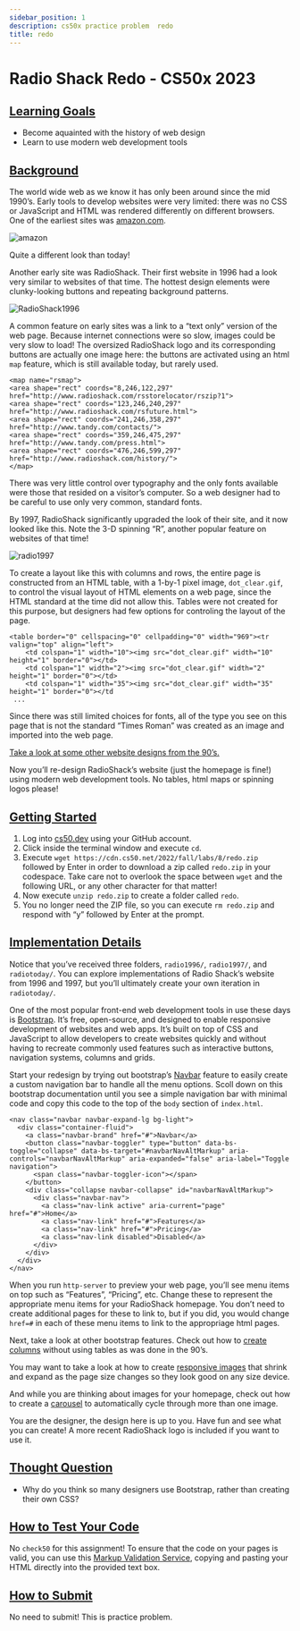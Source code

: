 ```yaml
---
sidebar_position: 1
description: cs50x practice problem  redo
title: redo
---
```


# Radio Shack Redo - CS50x 2023

## [Learning Goals](#learning-goals)

-   Become aquainted with the history of web design
-   Learn to use modern web development tools

## [Background](#background)

The world wide web as we know it has only been around since the mid 1990’s. Early tools to develop websites were very limited: there was no CSS or JavaScript and HTML was rendered differently on different browsers. One of the earliest sites was [amazon.com](https://amazon.com/).

![amazon](/img/cs50/amazon.png )

Quite a different look than today!

Another early site was RadioShack. Their first website in 1996 had a look very similar to websites of that time. The hottest design elements were clunky-looking buttons and repeating background patterns.

![RadioShack1996](/img/cs50/radio1996.png )

A common feature on early sites was a link to a “text only” version of the web page. Because internet connections were so slow, images could be very slow to load! The oversized RadioShack logo and its corresponding buttons are actually one image here: the buttons are activated using an html `map` feature, which is still available today, but rarely used.

```
<map name="rsmap">
<area shape="rect" coords="8,246,122,297" href="http://www.radioshack.com/rsstorelocator/rszip?1">
<area shape="rect" coords="123,246,240,297" href="http://www.radioshack.com/rsfuture.html">
<area shape="rect" coords="241,246,358,297" href="http://www.tandy.com/contacts/">
<area shape="rect" coords="359,246,475,297" href="http://www.tandy.com/press.html">
<area shape="rect" coords="476,246,599,297" href="http://www.radioshack.com/history/">
</map>

```

There was very little control over typography and the only fonts available were those that resided on a visitor’s computer. So a web designer had to be careful to use only very common, standard fonts.

By 1997, RadioShack significantly upgraded the look of their site, and it now looked like this. Note the 3-D spinning “R”, another popular feature on websites of that time!

![radio1997](/img/cs50/spinningR.gif )

To create a layout like this with columns and rows, the entire page is constructed from an HTML table, with a 1-by-1 pixel image, `dot_clear.gif`, to control the visual layout of HTML elements on a web page, since the HTML standard at the time did not allow this. Tables were not created for this purpose, but designers had few options for controling the layout of the page.

```
<table border="0" cellspacing="0" cellpadding="0" width="969"><tr valign="top" align="left">
	<td colspan="1" width="10"><img src="dot_clear.gif" width="10" height="1" border="0"></td>
	<td colspan="1" width="2"><img src="dot_clear.gif" width="2" height="1" border="0"></td>
	<td colspan="1" width="35"><img src="dot_clear.gif" width="35" height="1" border="0"></td
 ...

```

Since there was still limited choices for fonts, all of the type you see on this page that is not the standard “Times Roman” was created as an image and imported into the web page.

[Take a look at some other website designs from the 90’s.](https://www.justinmind.com/blog/10-90s-websites-designs-you-wont-believe-existed/)

Now you’ll re-design RadioShack’s website (just the homepage is fine!) using modern web development tools. No tables, html maps or spinning logos please!

## [Getting Started](#getting-started)

1.  Log into [cs50.dev](https://cs50.dev/) using your GitHub account.
2.  Click inside the terminal window and execute `cd`.
3.  Execute `wget https://cdn.cs50.net/2022/fall/labs/8/redo.zip` followed by Enter in order to download a zip called `redo.zip` in your codespace. Take care not to overlook the space between `wget` and the following URL, or any other character for that matter!
4.  Now execute `unzip redo.zip` to create a folder called `redo`.
5.  You no longer need the ZIP file, so you can execute `rm redo.zip` and respond with “y” followed by Enter at the prompt.

## [Implementation Details](#implementation-details)

Notice that you’ve received three folders, `radio1996/`, `radio1997/`, and `radiotoday/`. You can explore implementations of Radio Shack’s website from 1996 and 1997, but you’ll ultimately create your own iteration in `radiotoday/`.

One of the most popular front-end web development tools in use these days is [Bootstrap](https://getbootstrap.com/docs/). It’s free, open-source, and designed to enable responsive development of websites and web apps. It’s built on top of CSS and JavaScript to allow developers to create websites quickly and without having to recreate commonly used features such as interactive buttons, navigation systems, columns and grids.

Start your redesign by trying out bootstrap’s [Navbar](https://getbootstrap.com/docs/5.2/components/navbar/) feature to easily create a custom navigation bar to handle all the menu options. Scoll down on this bootstrap documentation until you see a simple navigation bar with minimal code and copy this code to the top of the `body` section of `index.html`.

```
<nav class="navbar navbar-expand-lg bg-light">
  <div class="container-fluid">
    <a class="navbar-brand" href="#">Navbar</a>
    <button class="navbar-toggler" type="button" data-bs-toggle="collapse" data-bs-target="#navbarNavAltMarkup" aria-controls="navbarNavAltMarkup" aria-expanded="false" aria-label="Toggle navigation">
      <span class="navbar-toggler-icon"></span>
    </button>
    <div class="collapse navbar-collapse" id="navbarNavAltMarkup">
      <div class="navbar-nav">
        <a class="nav-link active" aria-current="page" href="#">Home</a>
        <a class="nav-link" href="#">Features</a>
        <a class="nav-link" href="#">Pricing</a>
        <a class="nav-link disabled">Disabled</a>
      </div>
    </div>
  </div>
</nav>

```

When you run `http-server` to preview your web page, you’ll see menu items on top such as “Features”, “Pricing”, etc. Change these to represent the appropriate menu items for your RadioShack homepage. You don’t need to create additional pages for these to link to, but if you did, you would change `href=#` in each of these menu items to link to the appropriage html pages.

Next, take a look at other bootstrap features. Check out how to [create columns](https://getbootstrap.com/docs/5.2/layout/columns/) without using tables as was done in the 90’s.

You may want to take a look at how to create [responsive images](https://getbootstrap.com/docs/5.2/content/images/) that shrink and expand as the page size changes so they look good on any size device.

And while you are thinking about images for your homepage, check out how to create a [carousel](https://getbootstrap.com/docs/5.2/components/carousel/) to automatically cycle through more than one image.

You are the designer, the design here is up to you. Have fun and see what you can create! A more recent RadioShack logo is included if you want to use it.

## [Thought Question](#thought-question)

-   Why do you think so many designers use Bootstrap, rather than creating their own CSS?

## [How to Test Your Code](#how-to-test-your-code)

No `check50` for this assignment! To ensure that the code on your pages is valid, you can use this [Markup Validation Service](https://validator.w3.org/#validate_by_input), copying and pasting your HTML directly into the provided text box.

## [How to Submit](#how-to-submit)

No need to submit! This is practice problem.